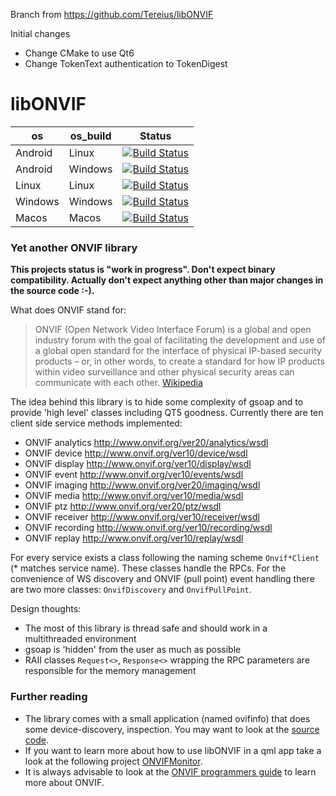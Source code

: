 Branch from https://github.com/Tereius/libONVIF

Initial changes
* Change CMake to use Qt6
* Change TokenText authentication to TokenDigest


# libONVIF
| os | os_build | Status |
|---|---|---|
| Android | Linux | [![Build Status](https://dev.azure.com/bjoernstresing/bjoernstresing/_apis/build/status/Tereius.libONVIF?branchName=master&jobName=Android&configuration=Android%20Linux)](https://dev.azure.com/bjoernstresing/bjoernstresing/_build/latest?definitionId=7&branchName=master) |
| Android | Windows | [![Build Status](https://dev.azure.com/bjoernstresing/bjoernstresing/_apis/build/status/Tereius.libONVIF?branchName=master&jobName=Android&configuration=Android%20Windows)](https://dev.azure.com/bjoernstresing/bjoernstresing/_build/latest?definitionId=7&branchName=master) |
| Linux | Linux | [![Build Status](https://dev.azure.com/bjoernstresing/bjoernstresing/_apis/build/status/Tereius.libONVIF?branchName=master&jobName=Linux)](https://dev.azure.com/bjoernstresing/bjoernstresing/_build/latest?definitionId=7&branchName=master) |
| Windows | Windows | [![Build Status](https://dev.azure.com/bjoernstresing/bjoernstresing/_apis/build/status/Tereius.libONVIF?branchName=master&jobName=Windows)](https://dev.azure.com/bjoernstresing/bjoernstresing/_build/latest?definitionId=7&branchName=master) |
| Macos | Macos | [![Build Status](https://dev.azure.com/bjoernstresing/bjoernstresing/_apis/build/status/Tereius.libONVIF?branchName=master&jobName=Macos)](https://dev.azure.com/bjoernstresing/bjoernstresing/_build/latest?definitionId=7&branchName=master)

### Yet another ONVIF library

__This projects status is "work in progress". Don't expect binary compatibility. Actually don't expect anything other than major changes in the source code :-).__

What does ONVIF stand for:
> ONVIF (Open Network Video Interface Forum) is a global and open industry forum with the goal of facilitating the development and use of a global open standard for the interface of physical IP-based security products – or, in other words, to create a standard for how IP products within video surveillance and other physical security areas can communicate with each other. [Wikipedia](https://en.wikipedia.org/wiki/ONVIF)

The idea behind this library is to hide some complexity of gsoap and to provide 'high level' classes including QT5 goodness. Currently there are ten client side service methods implemented:

- ONVIF analytics http://www.onvif.org/ver20/analytics/wsdl
- ONVIF device http://www.onvif.org/ver10/device/wsdl
- ONVIF display http://www.onvif.org/ver10/display/wsdl
- ONVIF event http://www.onvif.org/ver10/events/wsdl
- ONVIF imaging http://www.onvif.org/ver20/imaging/wsdl
- ONVIF media http://www.onvif.org/ver10/media/wsdl
- ONVIF ptz http://www.onvif.org/ver20/ptz/wsdl
- ONVIF receiver http://www.onvif.org/ver10/receiver/wsdl
- ONVIF recording http://www.onvif.org/ver10/recording/wsdl
- ONVIF replay http://www.onvif.org/ver10/replay/wsdl

For every service exists a class following the naming scheme `Onvif*Client` (\* matches service name). These classes handle the RPCs. For the convenience of WS discovery and ONVIF (pull point) event handling there are two more classes: `OnvifDiscovery` and `OnvifPullPoint`.

Design thoughts:

- The most of this library is thread safe and should work in a multithreaded environment
- gsoap is 'hidden' from the user as much as possible
- RAII classes `Request<>`, `Response<>` wrapping the RPC parameters are responsible for the memory management

### Further reading

* The library comes with a small application (named ovifinfo) that does some device-discovery, inspection. You may want to look at the [source code](https://github.com/Tereius/libONVIF/blob/master/src/main.cpp).
* If you want to learn more about how to use libONVIF in a qml app take a look at the following project [ONVIFMonitor](https://github.com/Tereius/ONVIFMonitor).
* It is always advisable to look at the [ONVIF programmers guide](https://www.onvif.org/wp-content/uploads/2016/12/ONVIF_WG-APG-Application_Programmers_Guide-1.pdf) to learn more about ONVIF.

